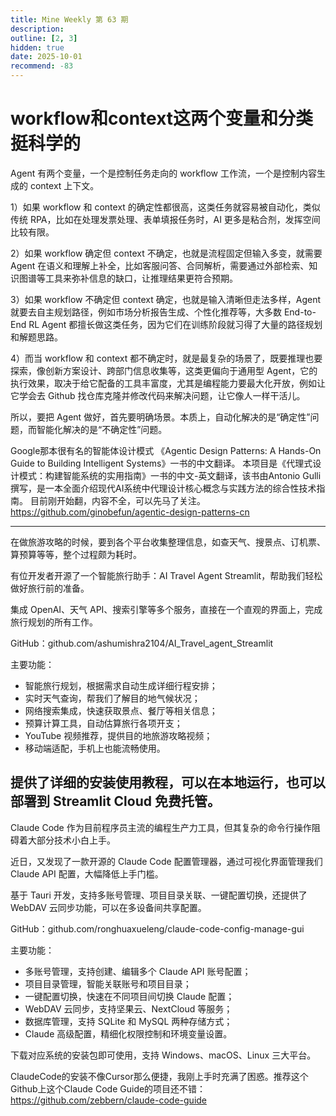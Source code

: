 ```yaml
---
title: Mine Weekly 第 63 期
description:
outline: [2, 3]
hidden: true
date: 2025-10-01
recommend: -83
---
```


# workflow和context这两个变量和分类挺科学的
Agent 有两个变量，一个是控制任务走向的 workflow 工作流，一个是控制内容生成的 context 上下文。

1）如果 workflow 和 context 的确定性都很高，这类任务就容易被自动化，类似传统 RPA，比如在处理发票处理、表单填报任务时，AI 更多是粘合剂，发挥空间比较有限。

2）如果 workflow 确定但 context 不确定，也就是流程固定但输入多变，就需要 Agent 在语义和理解上补全，比如客服问答、合同解析，需要通过外部检索、知识图谱等工具来弥补信息的缺口，让推理结果更符合预期。

3）如果 workflow 不确定但 context 确定，也就是输入清晰但走法多样，Agent 就要去自主规划路径，例如市场分析报告生成、个性化推荐等，大多数 End-to-End RL Agent 都擅长做这类任务，因为它们在训练阶段就习得了大量的路径规划和解题思路。

4）而当 workflow 和 context 都不确定时，就是最复杂的场景了，既要推理也要探索，像创新方案设计、跨部门信息收集等，这类更偏向于通用型 Agent，它的执行效果，取决于给它配备的工具丰富度，尤其是编程能力要最大化开放，例如让它学会去 Github 找仓库克隆并修改代码来解决问题，让它像人一样干活儿。

所以，要把 Agent 做好，首先要明确场景。本质上，自动化解决的是“确定性”问题，而智能化解决的是“不确定性”问题。




Google那本很有名的智能体设计模式 《Agentic Design Patterns: A Hands-On Guide to Building Intelligent Systems》一书的中文翻译。
本项目是《代理式设计模式：构建智能系统的实用指南》一书的中文-英文翻译，该书由Antonio Gulli撰写，是一本全面介绍现代AI系统中代理设计核心概念与实践方法的综合性技术指南。
目前刚开始翻，内容不全，可以先马了关注。
https://github.com/ginobefun/agentic-design-patterns-cn

-----
在做旅游攻略的时候，要到各个平台收集整理信息，如查天气、搜景点、订机票、算预算等等，整个过程颇为耗时。

有位开发者开源了一个智能旅行助手：AI Travel Agent Streamlit，帮助我们轻松做好旅行前的准备。

集成 OpenAI、天气 API、搜索引擎等多个服务，直接在一个直观的界面上，完成旅行规划的所有工作。

GitHub：github.com/ashumishra2104/AI_Travel_agent_Streamlit

主要功能：

- 智能旅行规划，根据需求自动生成详细行程安排；
- 实时天气查询，帮我们了解目的地气候状况；
- 网络搜索集成，快速获取景点、餐厅等相关信息；
- 预算计算工具，自动估算旅行各项开支；
- YouTube 视频推荐，提供目的地旅游攻略视频；
- 移动端适配，手机上也能流畅使用。

提供了详细的安装使用教程，可以在本地运行，也可以部署到 Streamlit Cloud 免费托管。
-----
Claude Code 作为目前程序员主流的编程生产力工具，但其复杂的命令行操作阻碍着大部分技术小白上手。

近日，又发现了一款开源的 Claude Code 配置管理器，通过可视化界面管理我们 Claude API 配置，大幅降低上手门槛。

基于 Tauri 开发，支持多账号管理、项目目录关联、一键配置切换，还提供了 WebDAV 云同步功能，可以在多设备间共享配置。

GitHub：github.com/ronghuaxueleng/claude-code-config-manage-gui

主要功能：

- 多账号管理，支持创建、编辑多个 Claude API 账号配置；
- 项目目录管理，智能关联账号和项目目录；
- 一键配置切换，快速在不同项目间切换 Claude 配置；
- WebDAV 云同步，支持坚果云、NextCloud 等服务；
- 数据库管理，支持 SQLite 和 MySQL 两种存储方式；
- Claude 高级配置，精细化权限控制和环境变量设置。

下载对应系统的安装包即可使用，支持 Windows、macOS、Linux 三大平台。

ClaudeCode的安装不像Cursor那么便捷，我刚上手时充满了困惑。推荐这个Github上这个Claude Code Guide的项目还不错：https://github.com/zebbern/claude-code-guide